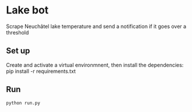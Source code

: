 # Lake bot

Scrape Neuchâtel lake temperature and send a notification if it goes over a threshold

## Set up

Create and activate a virtual environmnent, then install the dependencies:
pip install -r requirements.txt

## Run

    python run.py
